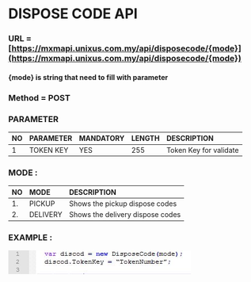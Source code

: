 # DISPOSE CODE API

### URL = [https://mxmapi.unixus.com.my/api/disposecode/{mode}](https://mxmapi.unixus.com.my/api/disposecode/{mode})

#### {mode}  is string that need to fill with parameter

### Method = POST

### PARAMETER

| NO | PARAMETER | MANDATORY | LENGTH | DESCRIPTION |
| :--- | :--- | :--- | :--- | :--- |
| 1 | TOKEN KEY | YES | 255 | Token Key for validate |

### MODE :

| NO | MODE | DESCRIPTION |
| :--- | :--- | :--- |
| 1. | PICKUP | Shows the pickup dispose codes |
| 2. | DELIVERY | Shows the delivery dispose codes |

### EXAMPLE :

![](/assets/dicod.JPG)



